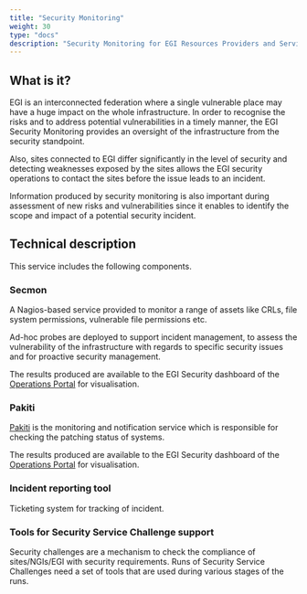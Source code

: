 ```yaml
---
title: "Security Monitoring"
weight: 30
type: "docs"
description: "Security Monitoring for EGI Resources Providers and Services"
---
```


## What is it?

EGI is an interconnected federation where a single vulnerable place may have a
huge impact on the whole infrastructure. In order to recognise the risks and to
address potential vulnerabilities in a timely manner, the EGI Security
Monitoring provides an oversight of the infrastructure from the security
standpoint.

Also, sites connected to EGI differ significantly in the level of security and
detecting weaknesses exposed by the sites allows the EGI security operations to
contact the sites before the issue leads to an incident.

Information produced by security monitoring is also important during assessment
of new risks and vulnerabilities since it enables to identify the scope and
impact of a potential security incident.

## Technical description

This service includes the following components.

### Secmon

A Nagios-based service provided to monitor a range of assets like CRLs, file
system permissions, vulnerable file permissions etc.

Ad-hoc probes are deployed to support incident management, to assess the
vulnerability of the infrastructure with regards to specific security issues and
for proactive security management.

The results produced are available to the EGI Security dashboard of the
[Operations Portal](../../operations-portal) for visualisation.

### Pakiti

[Pakiti](./pakiti) is the monitoring and notification service which is
responsible for checking the patching status of systems.

The results produced are available to the EGI Security dashboard of the
[Operations Portal](../../operations-portal) for visualisation.

### Incident reporting tool

Ticketing system for tracking of incident.

### Tools for Security Service Challenge support

Security challenges are a mechanism to check the compliance of sites/NGIs/EGI
with security requirements. Runs of Security Service Challenges need a set of
tools that are used during various stages of the runs.
